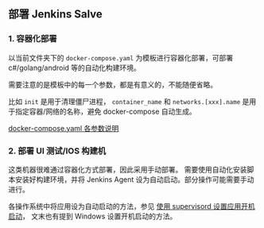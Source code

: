 ## 部署 Jenkins Salve

### 1. 容器化部署

以当前文件夹下的 `docker-compose.yaml` 为模板进行容器化部署，可部署 c#/golang/android 等的自动化构建环境。

需要注意的是模板中的每一个参数，都是有意义的，不能随便省略。

比如 `init` 是用于清理僵尸进程，
`container_name` 和 `networks.[xxx].name` 是用于指定容器/网络的名称，避免 docker-compose 自动生成。

[docker-compose.yaml 各参数说明](https://docs.docker.com/compose/compose-file)

### 2. 部署 UI 测试/IOS 构建机

这类机器很难通过容器化方式部署，因此采用手动部署。
需要使用自动化安装脚本安装好构建环境，并将 Jenkins Agent 设为自动启动。部分操作可能需要手动进行。

各操作系统中将应用设为自动启动的方法，参见 [使用 supervisord 设置应用开机启动](https://www.cnblogs.com/kirito-c/p/12170126.html)，
文末也有提到 Windows 设置开机启动的方法。

